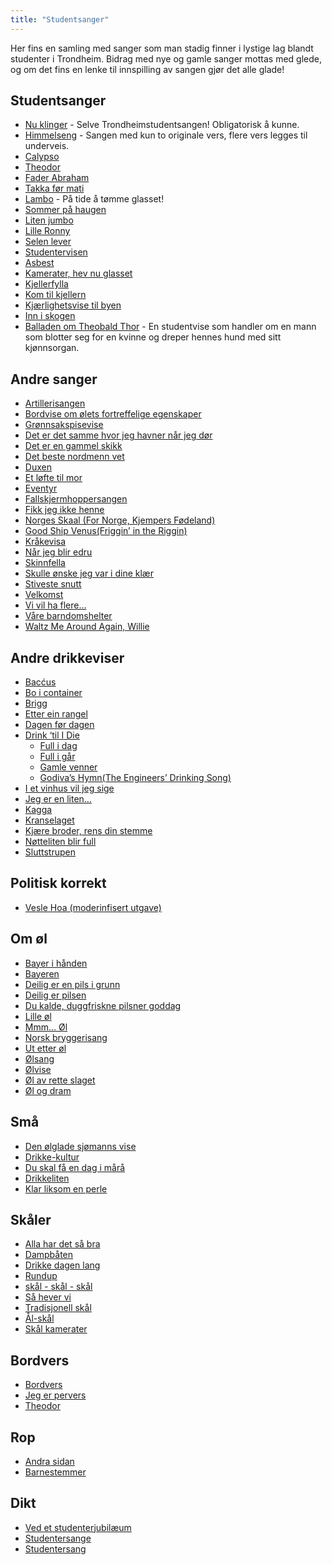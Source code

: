 ```yaml
---
title: "Studentsanger"
---
```


Her fins en samling med sanger som man stadig finner i lystige lag blandt studenter i Trondheim. Bidrag med nye og gamle sanger mottas med glede, og om det fins en lenke til innspilling av sangen gjør det alle glade!

Studentsanger
----------------

-  [Nu klinger](/wiki/online/info/sosialt-og-okonomisk/studentsanger/nu-klinger-igjennom/) - Selve Trondheimstudentsangen! Obligatorisk å kunne.
- [Himmelseng](/wiki/online/info/sosialt-og-okonomisk/studentsanger/himmelseng/) - Sangen med kun to originale vers, flere vers legges til underveis.
-   [Calypso](/wiki/online/info/sosialt-og-okonomisk/studentsanger/calypso)
-   [Theodor](/wiki/online/info/sosialt-og-okonomisk/studentsanger/theodor)
-   [Fader Abraham](/wiki/online/info/sosialt-og-okonomisk/studentsanger/faderabraham)
-   [Takka før mati](/wiki/online/info/sosialt-og-okonomisk/studentsanger/takkaformati)
-   [Lambo](/wiki/online/info/sosialt-og-okonomisk/studentsanger/lambo) - På tide å tømme glasset!
-   [Sommer på haugen](/wiki/online/info/sosialt-og-okonomisk/studentsanger/sommerpahaugen)
-   [Liten jumbo](/wiki/online/info/sosialt-og-okonomisk/studentsanger/litenjumbo)
-   [Lille Ronny](/wiki/online/info/sosialt-og-okonomisk/studentsanger/lilleronny)
-   [Selen lever](/wiki/online/info/sosialt-og-okonomisk/studentsanger/selenlever)
-   [Studentervisen](/wiki/online/info/sosialt-og-okonomisk/studentsanger/studentervisen)
-   [Asbest](/wiki/online/info/sosialt-og-okonomisk/studentsanger/asbest)
-   [Kamerater, hev nu glasset](/wiki/online/info/sosialt-og-okonomisk/studentsanger/kamerater)
-   [Kjellerfylla](/wiki/online/info/sosialt-og-okonomisk/studentsanger/kjellerfylla)
-   [Kom til kjellern](/wiki/online/info/sosialt-og-okonomisk/studentsanger/komtilkjellern)
-   [Kjærlighetsvise til byen](/wiki/online/info/sosialt-og-okonomisk/studentsanger/kjarlighettilbyen)
-   [Inn i skogen](/wiki/online/info/sosialt-og-okonomisk/studentsanger/inniskogen)
-   [Balladen om Theobald Thor](/wiki/online/info/sosialt-og-okonomisk/studentsanger/theobald) - En studentvise som handler om en
    mann som blotter seg for en kvinne og dreper hennes hund med sitt
    kjønnsorgan.

Andre sanger
------------

-   [Artillerisangen](/wiki/online/info/sosialt-og-okonomisk/studentsanger/artillerisangen)
-   [Bordvise om ølets fortreffelige egenskaper](/wiki/online/info/sosialt-og-okonomisk/studentsanger/bordvise)
-   [Grønnsakspisevise](/wiki/online/info/sosialt-og-okonomisk/studentsanger/gronnsakspisevise)
-   [Det er det samme
    hvor jeg havner når jeg dør](/wiki/online/info/sosialt-og-okonomisk/studentsanger/naarjegdor)
-   [Det er en gammel skikk](/wiki/online/info/sosialt-og-okonomisk/studentsanger/gammelskikk)
-   [Det beste nordmenn vet](/wiki/online/info/sosialt-og-okonomisk/studentsanger/nordmenn)
-   [Duxen](/wiki/online/info/sosialt-og-okonomisk/studentsanger/duxen)
-   [Et løfte til mor](/wiki/online/info/sosialt-og-okonomisk/studentsanger/loftetilmor)
-   [Eventyr](/wiki/online/info/sosialt-og-okonomisk/studentsanger/eventyr)
-   [Fallskjermhoppersangen](/wiki/online/info/sosialt-og-okonomisk/studentsanger/fallskjermhopperen)
-   [Fikk jeg ikke henne](/wiki/online/info/sosialt-og-okonomisk/studentsanger/fikkjegikkehenne)
-   [Norges Skaal (For Norge, Kjempers
    Fødeland)](/wiki/online/info/sosialt-og-okonomisk/studentsanger/fornorge)
-   [Good Ship Venus(Friggin’ in the Riggin)](/wiki/online/info/sosialt-og-okonomisk/studentsanger/shipvenus)
-   [Kråkevisa](/wiki/online/info/sosialt-og-okonomisk/studentsanger/kraka)
-   [Når jeg blir edru](/wiki/online/info/sosialt-og-okonomisk/studentsanger/edru)
-   [Skinnfella](/wiki/online/info/sosialt-og-okonomisk/studentsanger/skinnfella)
-   [Skulle ønske jeg var i dine
    klær](/wiki/online/info/sosialt-og-okonomisk/studentsanger/idineklar)
-   [Stiveste snutt](/wiki/online/info/sosialt-og-okonomisk/studentsanger/stivestesnutt)
-   [Velkomst](/wiki/online/info/sosialt-og-okonomisk/studentsanger/velkomst)
-   [Vi vil ha flere…](/wiki/online/info/sosialt-og-okonomisk/studentsanger/flere)
-   [Våre barndomshelter](/wiki/online/info/sosialt-og-okonomisk/studentsanger/barndomshelter)
-   [Waltz Me Around Again, Willie](/wiki/online/info/sosialt-og-okonomisk/studentsanger/willie)

Andre drikkeviser
-----------------

-   [Bacćus](/wiki/online/info/sosialt-og-okonomisk/studentsanger/baccus)
-   [Bo i container](/wiki/online/info/sosialt-og-okonomisk/studentsanger/container)
-   [Brigg](/wiki/online/info/sosialt-og-okonomisk/studentsanger/brigg)
-   [Etter ein rangel](/wiki/online/info/sosialt-og-okonomisk/studentsanger/rangel)
-   [Dagen før dagen](/wiki/online/info/sosialt-og-okonomisk/studentsanger/dagenfordagen)
-   [Drink ‘til I Die](/wiki/online/info/sosialt-og-okonomisk/studentsanger/drinktilidie) 
    * [Full i dag](/wiki/online/info/sosialt-og-okonomisk/studentsanger/fullidag)
    * [Full i går](/wiki/online/info/sosialt-og-okonomisk/studentsanger/fulligar)  
    * [Gamle venner](/wiki/online/info/sosialt-og-okonomisk/studentsanger/gamlevenner)  
    * [Godiva’s Hymn(The Engineers’ Drinking Song)](/wiki/online/info/sosialt-og-okonomisk/studentsanger/godivashymn)
-   [I et vinhus vil jeg sige](/wiki/online/info/sosialt-og-okonomisk/studentsanger/vinhus)
-   [Jeg er en liten…](/wiki/online/info/sosialt-og-okonomisk/studentsanger/jegerliten)
-   [Kagga](/wiki/online/info/sosialt-og-okonomisk/studentsanger/kagga)
-   [Kranselaget](/wiki/online/info/sosialt-og-okonomisk/studentsanger/kranselaget)
-   [Kjære broder, rens din stemme](/wiki/online/info/sosialt-og-okonomisk/studentsanger/rensdinstemme)
-   [Nøtteliten blir full](/wiki/online/info/sosialt-og-okonomisk/studentsanger/notteliten)
-   [Sluttstrupen](/wiki/online/info/sosialt-og-okonomisk/studentsanger/sluttstrupen)

Politisk korrekt
----------------

-   [Vesle Hoa (moderinfisert utgave)](/wiki/online/info/sosialt-og-okonomisk/studentsanger/veslehoa)

Om øl
-----

-   [Bayer i hånden](/wiki/online/info/sosialt-og-okonomisk/studentsanger/bayer)
-   [Bayeren](/wiki/online/info/sosialt-og-okonomisk/studentsanger/bayeren)
-   [Deilig er en pils i grunn](/wiki/online/info/sosialt-og-okonomisk/studentsanger/deiligpils)
-   [Deilig er pilsen](/wiki/online/info/sosialt-og-okonomisk/studentsanger/deiligerpilsen)
-   [Du kalde, duggfriskne pilsner goddag](/wiki/online/info/sosialt-og-okonomisk/studentsanger/pilsner)
-   [Lille øl](/wiki/online/info/sosialt-og-okonomisk/studentsanger/lilleol)
-   [Mmm… Øl](/wiki/online/info/sosialt-og-okonomisk/studentsanger/mmol)
-   [Norsk bryggerisang](/wiki/online/info/sosialt-og-okonomisk/studentsanger/bryggerisang)
-   [Ut etter øl](/wiki/online/info/sosialt-og-okonomisk/studentsanger/uteetterol)
-   [Ølsang](/wiki/online/info/sosialt-og-okonomisk/studentsanger/olsangen)
-   [Ølvise](/wiki/online/info/sosialt-og-okonomisk/studentsanger/olvise)
-   [Øl av rette slaget](/wiki/online/info/sosialt-og-okonomisk/studentsanger/olavretteslag)
-   [Øl og dram](/wiki/online/info/sosialt-og-okonomisk/studentsanger/ologdram)

Små
---

-   [Den ølglade sjømanns vise](/wiki/online/info/sosialt-og-okonomisk/studentsanger/olgladesjomann)
-   [Drikke-kultur](/wiki/online/info/sosialt-og-okonomisk/studentsanger/drikkekultur)
-   [Du skal få en dag i mårå](/wiki/online/info/sosialt-og-okonomisk/studentsanger/endag)
-   [Drikkeliten](/wiki/online/info/sosialt-og-okonomisk/studentsanger/drikkeliten)
-   [Klar liksom en perle](/wiki/online/info/sosialt-og-okonomisk/studentsanger/perle)

Skåler
------

-   [Alla har det så bra](/wiki/online/info/sosialt-og-okonomisk/studentsanger/sabra)
-   [Dampbåten](/wiki/online/info/sosialt-og-okonomisk/studentsanger/dampbåten)
-   [Drikke dagen lang](/wiki/online/info/sosialt-og-okonomisk/studentsanger/drikkedagenlang)
-   [Rundup](/wiki/online/info/sosialt-og-okonomisk/studentsanger/rundup)
-   [skål - skål - skål](/wiki/online/info/sosialt-og-okonomisk/studentsanger/skaal)
-   [Så hever vi](/wiki/online/info/sosialt-og-okonomisk/studentsanger/hevervi)
-   [Tradisjonell skål](/wiki/online/info/sosialt-og-okonomisk/studentsanger/tradisjonellskaal)
-   [Ål-skål](/wiki/online/info/sosialt-og-okonomisk/studentsanger/aalskaal)
-   [Skål kamerater](/wiki/online/info/sosialt-og-okonomisk/studentsanger/skaalkamerater)

Bordvers
--------

-   [Bordvers](/wiki/online/info/sosialt-og-okonomisk/studentsanger/bordvers)
-   [Jeg er pervers](/wiki/online/info/sosialt-og-okonomisk/studentsanger/pervers)
-   [Theodor](/wiki/online/info/sosialt-og-okonomisk/studentsanger/theodor)

Rop
---

-   [Andra sidan](/wiki/online/info/sosialt-og-okonomisk/studentsanger/andrasidan)
-   [Barnestemmer](/wiki/online/info/sosialt-og-okonomisk/studentsanger/barnestemmer)

Dikt
----

-   [Ved et studenterjubilæum](/wiki/online/info/sosialt-og-okonomisk/studentsanger/studenterjubileum)
-   [Studentersange](/wiki/online/info/sosialt-og-okonomisk/studentsanger/studentersange)
-   [Studentersang](/wiki/online/info/sosialt-og-okonomisk/studentsanger/studentersang)